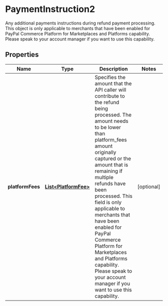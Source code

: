 

# PaymentInstruction2

Any additional payments instructions during refund payment processing. This object is only applicable to merchants that have been enabled for PayPal Commerce Platform for Marketplaces and Platforms capability. Please speak to your account manager if you want to use this capability.

## Properties

| Name | Type | Description | Notes |
|------------ | ------------- | ------------- | -------------|
|**platformFees** | [**List&lt;PlatformFee&gt;**](PlatformFee.md) | Specifies the amount that the API caller will contribute to the refund being processed. The amount needs to be lower than platform_fees amount originally captured or the amount that is remaining if multiple refunds have been processed. This field is only applicable to merchants that have been enabled for PayPal Commerce Platform for Marketplaces and Platforms capability. Please speak to your account manager if you want to use this capability. |  [optional] |



